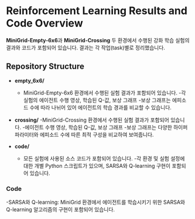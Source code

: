 # Reinforcement Learning Results and Code Overview
 **MiniGrid-Empty-6x6**과 **MiniGrid-Crossing** 두 환경에서 수행된 강화 학습 실험의 결과와 코드가 포함되어 있습니다. 결과는 각 작업(task)별로 정리했습니다.


## Repository Structure
- **empty_6x6/**
  - MiniGrid-Empty-6x6 환경에서 수행된 실험 결과가 포함되어 있습니다.
  -각 실험의 에이전트 수행 영상, 학습된 Q-값, 보상 그래프
  -보상 그래프는 에피소드 수에 따라 나뉘어 있어 에이전트의 학습 경과를 비교할 수 있습니다.


- **crossing/**
  -MiniGrid-Crossing 환경에서 수행된 실험 결과가 포함되어 있습니다.
  -에이전트 수행 영상, 학습된 Q-값, 보상 그래프
  -보상 그래프는 다양한 하이퍼파라미터와 에피소드 수에 따른 최적 구성을 비교하여 보여줍니다.


- **code/**
  - 모든 실험에 사용된 소스 코드가 포함되어 있습니다.
  -각 환경 및 실험 설정에 대한 개별 Python 스크립트가 있으며, SARSA와 Q-learning 구현이 포함되어 있습니다.

### Code
  -SARSA와 Q-learning: MiniGrid 환경에서 에이전트를 학습시키기 위한 SARSA와 Q-learning 알고리즘의 구현이 포함되어 있습니다.

